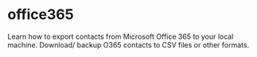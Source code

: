 # office365
Learn how to export contacts from Microsoft Office 365 to your local machine. Download/ backup O365 contacts to CSV files or other formats.
